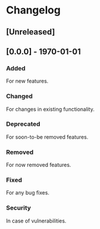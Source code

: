 # Changelog

## [Unreleased]

## [0.0.0] - 1970-01-01

### Added
For new features.

### Changed
For changes in existing functionality.

### Deprecated
For soon-to-be removed features.

### Removed
For now removed features.

### Fixed
For any bug fixes.

### Security
In case of vulnerabilities.
